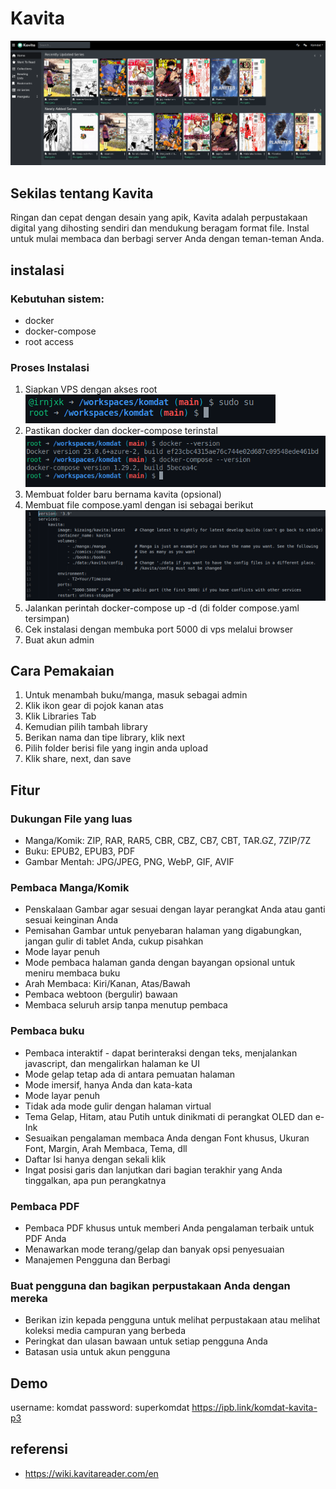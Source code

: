 # Kavita

![](https://github.com/luqqmman/komdat/blob/main/dokumentasi/homepage.png)

## Sekilas tentang Kavita
Ringan dan cepat dengan desain yang apik, Kavita adalah perpustakaan digital yang dihosting sendiri dan mendukung beragam format file. Instal untuk mulai membaca dan berbagi server Anda dengan teman-teman Anda.


## instalasi

### Kebutuhan sistem:
- docker
- docker-compose
- root access

### Proses Instalasi
1. Siapkan VPS dengan akses root
![](https://github.com/luqqmman/komdat/blob/main/dokumentasi/root.png)
2. Pastikan docker dan docker-compose terinstal
![](https://github.com/luqqmman/komdat/blob/main/dokumentasi/docker.png)
3. Membuat folder baru bernama kavita (opsional)
4. Membuat file compose.yaml dengan isi sebagai berikut
![](https://github.com/luqqmman/komdat/blob/main/dokumentasi/yaemel.png)
5. Jalankan perintah docker-compose up -d (di folder compose.yaml tersimpan)
6. Cek instalasi dengan membuka port 5000 di vps melalui browser
7. Buat akun admin


## Cara Pemakaian
1. Untuk menambah buku/manga, masuk sebagai admin
2. Klik ikon gear di pojok kanan atas
3. Klik Libraries Tab
4. Kemudian pilih tambah library 
5. Berikan nama dan tipe library, klik next
6. Pilih folder berisi file yang ingin anda upload
7. Klik share, next, dan save


## Fitur

### Dukungan File yang luas
- Manga/Komik: ZIP, RAR, RAR5, CBR, CBZ, CB7, CBT, TAR.GZ, 7ZIP/7Z
- Buku: EPUB2, EPUB3, PDF
- Gambar Mentah: JPG/JPEG, PNG, WebP, GIF, AVIF

### Pembaca Manga/Komik
- Penskalaan Gambar agar sesuai dengan layar perangkat Anda atau ganti sesuai keinginan Anda
- Pemisahan Gambar untuk penyebaran halaman yang digabungkan, jangan gulir di tablet Anda, cukup pisahkan
- Mode layar penuh
- Mode pembaca halaman ganda dengan bayangan opsional untuk meniru membaca buku
- Arah Membaca: Kiri/Kanan, Atas/Bawah
- Pembaca webtoon (bergulir) bawaan
- Membaca seluruh arsip tanpa menutup pembaca

### Pembaca buku
- Pembaca interaktif - dapat berinteraksi dengan teks, menjalankan javascript, dan mengalirkan halaman ke UI
- Mode gelap tetap ada di antara pemuatan halaman
- Mode imersif, hanya Anda dan kata-kata
- Mode layar penuh
- Tidak ada mode gulir dengan halaman virtual
- Tema Gelap, Hitam, atau Putih untuk dinikmati di perangkat OLED dan e-Ink
- Sesuaikan pengalaman membaca Anda dengan Font khusus, Ukuran Font, Margin, Arah Membaca, Tema, dll
- Daftar Isi hanya dengan sekali klik
- Ingat posisi garis dan lanjutkan dari bagian terakhir yang Anda tinggalkan, apa pun perangkatnya

### Pembaca PDF
- Pembaca PDF khusus untuk memberi Anda pengalaman terbaik untuk PDF Anda
- Menawarkan mode terang/gelap dan banyak opsi penyesuaian
- Manajemen Pengguna dan Berbagi

### Buat pengguna dan bagikan perpustakaan Anda dengan mereka
- Berikan izin kepada pengguna untuk melihat perpustakaan atau melihat koleksi media campuran yang berbeda
- Peringkat dan ulasan bawaan untuk setiap pengguna Anda
- Batasan usia untuk akun pengguna

## Demo
username: komdat
password: superkomdat
https://ipb.link/komdat-kavita-p3


## referensi
- https://wiki.kavitareader.com/en
